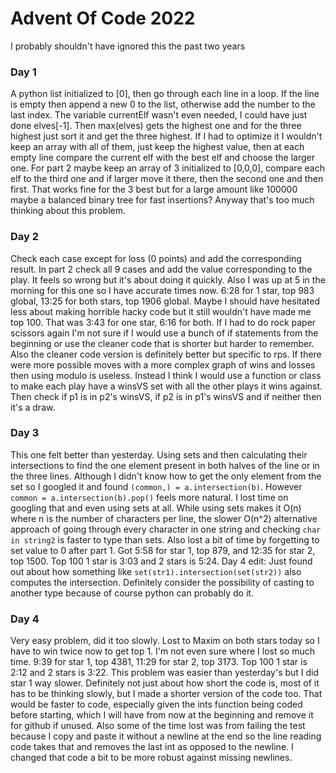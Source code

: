 # Advent Of Code 2022
I probably shouldn't have ignored this the past two years

### Day 1
A python list initialized to [0], then go through each line in a loop. If the line is empty then append a new 0 to the list, otherwise add the number to the last index. The variable currentElf wasn't even needed, I could have just done elves[-1]. Then max(elves) gets the highest one and for the three highest just sort it and get the three highest. If I had to optimize it I wouldn't keep an array with all of them, just keep the highest value, then at each empty line compare the current elf with the best elf and choose the larger one. For part 2 maybe keep an array of 3 initialized to [0,0,0], compare each elf to the third one and if larger move it there, then the second one and then first. That works fine for the 3 best but for a large amount like 100000 maybe a balanced binary tree for fast insertions? Anyway that's too much thinking about this problem.

### Day 2
Check each case except for loss (0 points) and add the corresponding result. In part 2 check all 9 cases and add the value corresponding to the play. It feels so wrong but it's about doing it quickly. Also I was up at 5 in the morning for this one so I have accurate times now. 6:28 for 1 star, top 983 global, 13:25 for both stars, top 1906 global. Maybe I should have hesitated less about making horrible hacky code but it still wouldn't have made me top 100. That was 3:43 for one star, 6:16 for both. If I had to do rock paper scissors again I'm not sure if I would use a bunch of if statements from the beginning or use the cleaner code that is shorter but harder to remember. Also the cleaner code version is definitely better but specific to rps. If there were more possible moves with a more complex graph of wins and losses then using modulo is useless. Instead I think I would use a function or class to make each play have a winsVS set with all the other plays it wins against. Then check if p1 is in p2's winsVS, if p2 is in p1's winsVS and if neither then it's a draw.

### Day 3
This one felt better than yesterday. Using sets and then calculating their intersections to find the one element present in both halves of the line or in the three lines. Although I didn't know how to get the only element from the set so I googled it and found `(common,) = a.intersection(b)`. However `common = a.intersection(b).pop()` feels more natural. I lost time on googling that and even using sets at all. While using sets makes it O(n) where n is the number of characters per line, the slower O(n^2) alternative approach of going through every character in one string and checking `char in string2` is faster to type than sets. Also lost a bit of time by forgetting to set value to 0 after part 1. Got 5:58 for star 1, top 879, and 12:35 for star 2, top 1500. Top 100 1 star is 3:03 and 2 stars is 5:24.
Day 4 edit: Just found out about how something like `set(str1).intersection(set(str2))` also computes the intersection. Definitely consider the possibility of casting to another type because of course python can probably do it.

### Day 4
Very easy problem, did it too slowly. Lost to Maxim on both stars today so I have to win twice now to get top 1. I'm not even sure where I lost so much time. 9:39 for star 1, top 4381, 11:29 for star 2, top 3173. Top 100 1 star is 2:12 and 2 stars is 3:22. This problem was easier than yesterday's but I did star 1 way slower. Definitely not just about how short the code is, most of it has to be thinking slowly, but I made a shorter version of the code too. That would be faster to code, especially given the ints function being coded before starting, which I will have from now at the beginning and remove it for github if unused. Also some of the time lost was from failing the test because I copy and paste it without a newline at the end so the line reading code takes that and removes the last int as opposed to the newline. I changed that code a bit to be more robust against missing newlines.
